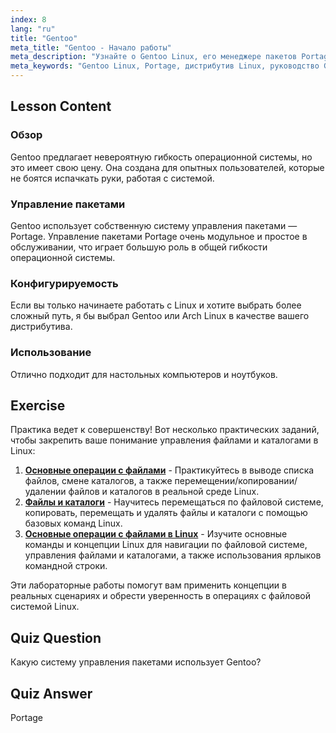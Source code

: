 ```yaml
---
index: 8
lang: "ru"
title: "Gentoo"
meta_title: "Gentoo - Начало работы"
meta_description: "Узнайте о Gentoo Linux, его менеджере пакетов Portage и высокой настраиваемости. Узнайте, подходит ли этот гибкий дистрибутив для вашего продвинутого путешествия в мир Linux."
meta_keywords: "Gentoo Linux, Portage, дистрибутив Linux, руководство Gentoo, Linux для начинающих, руководство по Linux, настраиваемость Gentoo"
---
```


## Lesson Content

### Обзор

Gentoo предлагает невероятную гибкость операционной системы, но это имеет свою цену. Она создана для опытных пользователей, которые не боятся испачкать руки, работая с системой.

### Управление пакетами

Gentoo использует собственную систему управления пакетами — Portage. Управление пакетами Portage очень модульное и простое в обслуживании, что играет большую роль в общей гибкости операционной системы.

### Конфигурируемость

Если вы только начинаете работать с Linux и хотите выбрать более сложный путь, я бы выбрал Gentoo или Arch Linux в качестве вашего дистрибутива.

### Использование

Отлично подходит для настольных компьютеров и ноутбуков.

## Exercise

Практика ведет к совершенству! Вот несколько практических заданий, чтобы закрепить ваше понимание управления файлами и каталогами в Linux:

1.  **[Основные операции с файлами](https://labex.io/ru/labs/linux-basic-files-operations-270248)** - Практикуйтесь в выводе списка файлов, смене каталогов, а также перемещении/копировании/удалении файлов и каталогов в реальной среде Linux.
2.  **[Файлы и каталоги](https://labex.io/ru/labs/linux-files-and-directories-270246)** - Научитесь перемещаться по файловой системе, копировать, перемещать и удалять файлы и каталоги с помощью базовых команд Linux.
3.  **[Основные операции с файлами в Linux](https://labex.io/ru/labs/linux-basic-file-operations-in-linux-18001)** - Изучите основные команды и концепции Linux для навигации по файловой системе, управления файлами и каталогами, а также использования ярлыков командной строки.

Эти лабораторные работы помогут вам применить концепции в реальных сценариях и обрести уверенность в операциях с файловой системой Linux.

## Quiz Question

Какую систему управления пакетами использует Gentoo?

## Quiz Answer

Portage